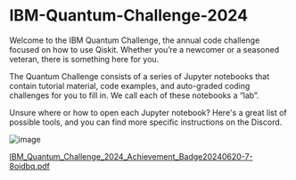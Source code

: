 # IBM-Quantum-Challenge-2024
Welcome to the IBM Quantum Challenge, the annual code challenge focused on how to use Qiskit. Whether you’re a newcomer or a seasoned veteran, there is something here for you.

The Quantum Challenge consists of a series of Jupyter notebooks that contain tutorial material, code examples, and auto-graded coding challenges for you to fill in. We call each of these notebooks a “lab”.

Unsure where or how to open each Jupyter notebook? Here's a great list of possible tools, and you can find more specific instructions on the Discord.

![image](https://github.com/kaisarmasum/IBM-Quantum-Challenge-2024/assets/46898198/30fe1e58-714f-4e33-b1a2-3af93e2c1548)

[IBM_Quantum_Challenge_2024_Achievement_Badge20240620-7-8oidbq.pdf](https://github.com/user-attachments/files/16062387/IBM_Quantum_Challenge_2024_Achievement_Badge20240620-7-8oidbq.pdf)
